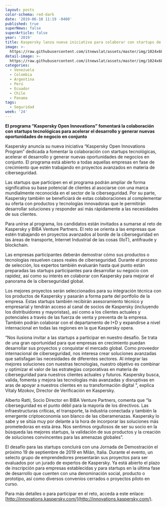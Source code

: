 ```yaml
---
layout: posts
color-schema: red-dark
date: '2019-06-10 11:19 -0400'
published: true
superNews: false
superArticle: false
year: '2019'
title: Kaspersky lanza nueva iniciativa para colaborar con startups de ciberseguridad
image: >-
  https://raw.githubusercontent.com/itnewslat/assets/master/img/1024x680/Ciber-seguridad-g.jpg
detail-image: >-
  https://raw.githubusercontent.com/itnewslat/assets/master/img/1024x680/Ciber-seguridad-g.jpg
categories:
  - Venezuela
  - Colombia
  - Argentina
  - Perú
  - Ecuador
  - Chile
  - Panama
tags:
  - Seguridad
week: '24'
---
```

**El programa “Kaspersky Open Innovations” fomentará la colaboración con startups tecnológicas para acelerar el desarrollo y generar nuevas oportunidades de negocio en conjunto**
 
Kaspersky anuncia su nueva iniciativa “Kaspersky Open Innovations Program” dedicada a fomentar la colaboración con startups tecnológicas, acelerar el desarrollo y generar nuevas oportunidades de negocios en conjunto. El programa está abierto a todas aquellas empresas en fase de crecimiento que estén trabajando en proyectos avanzados en materia de ciberseguridad.

Las startups que participen en el programa podrán ampliar de forma significativa su base potencial de clientes al asociarse con una marca mundialmente reconocida en el sector de la ciberseguridad. Por su parte, Kaspersky también se beneficiará de estas colaboraciones al complementar su oferta con productos y tecnologías innovadoras  que le permitirán desarrollar soluciones y responder así más rápidamente a las necesidades de sus clientes.

Para unirse al programa, los candidatos están invitados a sumarse al reto de Kaspersky y BIBA Venture Partners. El reto se orienta a las empresas que estén trabajando en proyectos avanzados al borde de la ciberseguridad en las áreas de transporte, Internet Industrial de las cosas (IIoT), antifraude y blockchain.

Las empresas participantes deberán demostrar cómo sus productos o tecnologías resuelven casos reales de ciberseguridad. Durante el proceso de selección, los expertos también evaluarán hasta qué punto están preparadas las startups participantes para desarrollar su negocio con rapidez, así como su interés en colaborar con Kaspersky para mejorar el panorama de la ciberseguridad global.

Los mejores proyectos serán seleccionados para su integración técnica con los productos de Kaspersky y pasarán a forma parte del portfolio de la empresa. Estas startups también recibirán asesoramiento técnico y empresarial y tendrán acceso al canal de socios de Kaspersky (incluyendo los distribuidores y mayoristas), así como a los clientes actuales y potenciales a través de las fuerza de venta y preventa de la empresa. También podrán colaborar con el departamento de I+D y expandirse a nivel internacional en todas las regiones en la que Kaspersky opera. 

“Nos ilusiona invitar a las startups a participar en nuestro desafío. Se trata de una gran oportunidad para que empresas en crecimiento puedan desarrollar sus proyectos y conquistar el mercado global. Como proveedor internacional de ciberseguridad, nos interesa crear soluciones avanzadas que satisfagan las necesidades de diferentes sectores. Al integrar las mejores soluciones con nuestras tecnologías, nuestro objetivo es combinar y optimizar el valor de las estrategias corporativas en materia de ciberseguridad para nuestros clientes actuales y futuros. Kaspersky busca, valida, fomenta y mejora las tecnologías más avanzadas y disruptivas en aras de apoyar a nuestros clientes en su transformación digital ", explica Vitaly Mzokov, Director de Verificación en Kaspersky.

Alberto Ratti, Socio Director en BIBA Venture Partners, comenta que “la ciberseguridad es el punto débil para la mayoría de los directivos. Las infraestructuras críticas, el transporte, la industria conectada y también la emergente criptoeconomía son blanco de las ciberamenazas. Kaspersky lo sabe y se sitúa muy por delante a la hora de incorporar las soluciones más prometedoras en esta área. Nos sentimos orgullosos de ser su socio en la búsqueda las mejores startups, la validación de sus productos y la creación de soluciones convincentes para las amenazas globales”. 

El desafío para las startups concluirá con una Jornada de Demostración el próximo 19 de septiembre de 2019 en Milán, Italia. Durante el evento, un selecto grupo de emprendedores  presentarán sus proyectos para ser evaluados por un jurado de expertos de Kaspersky. Ya está abierto el plazo de inscripción para empresas establecidas y para startups en la última fase de desarrollo que cuenten con una denominación social, producto o prototipo, así como diversos convenios cerrados o proyectos piloto en curso. 

Para más detalles o para participar en el reto, acceda a este enlace: [http://innovations.kaspersky.com/](http://innovations.kaspersky.com/). 

